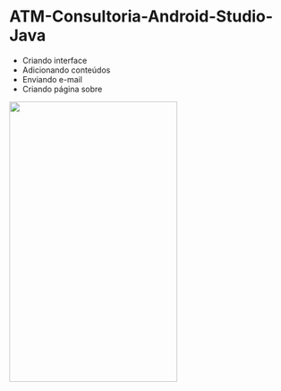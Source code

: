 # ATM-Consultoria-Android-Studio-Java

- Criando interface
- Adicionando conteúdos
- Enviando e-mail
- Criando página sobre

<div>
    <img align="left"  height="500" width="300" src="gif.gif">
</div>
